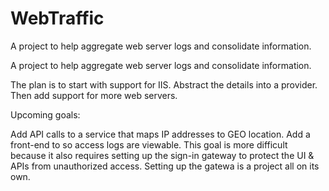 # WebTraffic
A project to help aggregate web server logs and consolidate information.

A project to help aggregate web server logs and consolidate information.

The plan is to start with support for IIS. Abstract the details into a provider. Then add support for more web servers.

Upcoming goals:

Add API calls to a service that maps IP addresses to GEO location.
Add a front-end to so access logs are viewable. This goal is more difficult because it also requires setting up the sign-in gateway to protect the UI & APIs from unauthorized access. Setting up the gatewa is a project all on its own.

